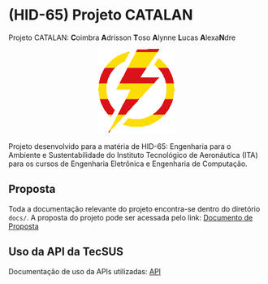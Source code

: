 # (HID-65) Projeto CATALAN

Projeto CATALAN: **C**oimbra **A**drisson **T**oso **A**lynne **L**ucas **A**lexa**N**dre

<p align="center">
  <img src="./data/logo-small.png" />
</p>

<!--
Mals pelo HTML ae galera, mas era pq eu queria alinhar a imagem no centro da tela =/

Código original sem HTML (imagem alinhada na esquerda):
![Catalan Logo](./data/logo-small.png)

-->

Projeto desenvolvido para a matéria de HID-65: Engenharia para o Ambiente e Sustentabilidade do Instituto Tecnológico de Aeronáutica (ITA) para os cursos de Engenharia Eletrônica e Engenharia de Computação.

## Proposta

Toda a documentação relevante do projeto encontra-se dentro do diretório `docs/`. A proposta do projeto pode ser acessada pelo link: [Documento de Proposta](<./docs/Grupo 1 - Projeto CATALAN.pdf>)

## Uso da API da TecSUS

Documentação de uso da APIs utilizadas: [API](./docs/API.md)